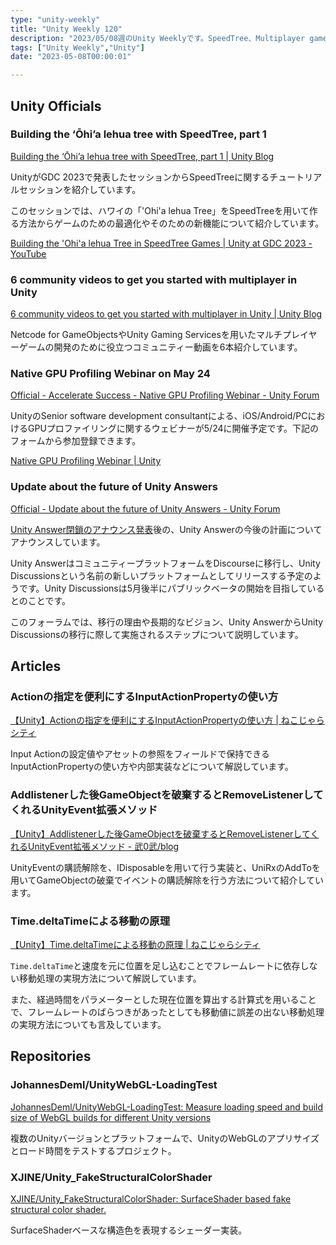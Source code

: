 ```yaml
---
type: "unity-weekly"
title: "Unity Weekly 120"
description: "2023/05/08週のUnity Weeklyです。SpeedTree、Multiplayer game、Native GPU Profiling Webinar、Unity Answerなどについてまとめています。"
tags: ["Unity Weekly","Unity"]
date: "2023-05-08T00:00:01"

---
```


## Unity Officials

### Building the ‘Ōhi’a lehua tree with SpeedTree, part 1

[Building the ‘Ōhi’a lehua tree with SpeedTree, part 1 | Unity Blog](https://blog.unity.com/games/building-the-ohia-lehua-tree-with-speedtree-part-1)

UnityがGDC 2023で発表したセッションからSpeedTreeに関するチュートリアルセッションを紹介しています。

このセッションでは、ハワイの「'Ohi'a lehua Tree」をSpeedTreeを用いて作る方法からゲームのための最適化やそのための新機能について紹介しています。

[Building the 'Ohi'a lehua Tree in SpeedTree Games | Unity at GDC 2023 - YouTube](https://www.youtube.com/watch?v=vYj4e7TYx4I)

### 6 community videos to get you started with multiplayer in Unity

[6 community videos to get you started with multiplayer in Unity | Unity Blog](https://blog.unity.com/games/6-community-videos-to-get-you-started-with-multiplayer)

Netcode for GameObjectsやUnity Gaming Servicesを用いたマルチプレイヤーゲームの開発のために役立つコミュニティー動画を6本紹介しています。

### Native GPU Profiling Webinar on May 24

[Official - Accelerate Success - Native GPU Profiling Webinar - Unity Forum](https://forum.unity.com/threads/accelerate-success-native-gpu-profiling-webinar.1433008/)

UnityのSenior software development consultantによる、iOS/Android/PCにおけるGPUプロファイリングに関するウェビナーが5/24に開催予定です。下記のフォームから参加登録できます。

[Native GPU Profiling Webinar | Unity](https://create.unity.com/accelerate-success-native-gpu-profiling-webinar)

### Update about the future of Unity Answers

[Official - Update about the future of Unity Answers - Unity Forum](https://forum.unity.com/threads/update-about-the-future-of-unity-answers.1432777/)

[Unity Answer閉鎖のアナウンス発表](https://forum.unity.com/threads/unity-answers-shutdown-canceled.1293360/)後の、Unity Answerの今後の計画についてアナウンスしています。

Unity AnswerはコミュニティープラットフォームをDiscourseに移行し、Unity Discussionsという名前の新しいプラットフォームとしてリリースする予定のようです。Unity Discussionsは5月後半にパブリックベータの開始を目指しているとのことです。

このフォーラムでは、移行の理由や長期的なビジョン、Unity AnswerからUnity Discussionsの移行に際して実施されるステップについて説明しています。

## Articles

### Actionの指定を便利にするInputActionPropertyの使い方

[【Unity】Actionの指定を便利にするInputActionPropertyの使い方 | ねこじゃらシティ](https://nekojara.city/unity-input-system-action-property)

Input Actionの設定値やアセットの参照をフィールドで保持できるInputActionPropertyの使い方や内部実装などについて解説しています。

### Addlistenerした後GameObjectを破棄するとRemoveListenerしてくれるUnityEvent拡張メソッド

[【Unity】Addlistenerした後GameObjectを破棄するとRemoveListenerしてくれるUnityEvent拡張メソッド - 武0武/blog](https://bravememo.hatenablog.com/entry/2023/05/03/100000)

UnityEventの購読解除を、IDisposableを用いて行う実装と、UniRxのAddToを用いてGameObjectの破棄でイベントの購読解除を行う方法について紹介しています。

### Time.deltaTimeによる移動の原理

[【Unity】Time.deltaTimeによる移動の原理 | ねこじゃらシティ](https://nekojara.city/unity-deltatime-movement)

`Time.deltaTime`と速度を元に位置を足し込むことでフレームレートに依存しない移動処理の実現方法について解説しています。

また、経過時間をパラメーターとした現在位置を算出する計算式を用いることで、フレームレートのばらつきがあったとしても移動値に誤差の出ない移動処理の実現方法についても言及しています。

## Repositories

### JohannesDeml/UnityWebGL-LoadingTest

[JohannesDeml/UnityWebGL-LoadingTest: Measure loading speed and build size of WebGL builds for different Unity versions](https://github.com/JohannesDeml/UnityWebGL-LoadingTest)

複数のUnityバージョンとプラットフォームで、UnityのWebGLのアプリサイズとロード時間をテストするプロジェクト。

### XJINE/Unity_FakeStructuralColorShader

[XJINE/Unity_FakeStructuralColorShader: SurfaceShader based fake structural color shader.](https://github.com/XJINE/Unity_FakeStructuralColorShader)

SurfaceShaderベースな構造色を表現するシェーダー実装。
